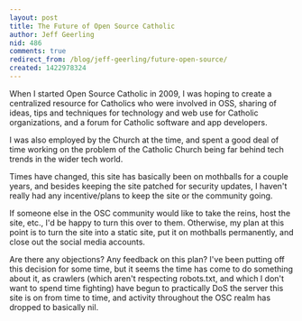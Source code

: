 ```yaml
---
layout: post
title: The Future of Open Source Catholic
author: Jeff Geerling
nid: 486
comments: true
redirect_from: /blog/jeff-geerling/future-open-source/
created: 1422978324
---
```

When I started Open Source Catholic in 2009, I was hoping to create a centralized resource for Catholics who were involved in OSS, sharing of ideas, tips and techniques for technology and web use for Catholic organizations, and a forum for Catholic software and app developers.

I was also employed by the Church at the time, and spent a good deal of time working on the problem of the Catholic Church being far behind tech trends in the wider tech world.

Times have changed, this site has basically been on mothballs for a couple years, and besides keeping the site patched for security updates, I haven't really had any incentive/plans to keep the site or the community going.

If someone else in the OSC community would like to take the reins, host the site, etc., I'd be happy to turn this over to them. Otherwise, my plan at this point is to turn the site into a static site, put it on mothballs permanently, and close out the social media accounts.

Are there any objections? Any feedback on this plan? I've been putting off this decision for some time, but it seems the time has come to do something about it, as crawlers (which aren't respecting robots.txt, and which I don't want to spend time fighting) have begun to practically DoS the server this site is on from time to time, and activity throughout the OSC realm has dropped to basically nil.
